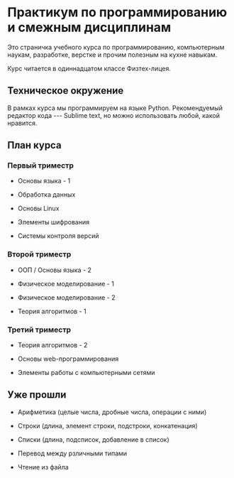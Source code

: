 # Практикум по программированию и смежным дисциплинам
Это страничка учебного курса по программированию, компьютерным наукам, 
разработке, верстке и прочим полезным на кухне навыкам.

Курс читается в одиннадцатом классе Физтех-лицея.

## Техническое окружение
В рамках курса мы программируем на языке Python. Рекомендуемый
редактор кода --- Sublime text, но можно использовать любой,
какой нравится.

## План курса
### Первый триместр

* Основы языка - 1

* Обработка данных

* Основы Linux

* Элементы шифрования

* Системы контроля версий


### Второй триместр

* ООП / Основы языка - 2

* Физическое моделирование - 1

* Физическое моделирование - 2

* Теория алгоритмов - 1


### Третий триместр

* Теория алгоритмов - 2

* Основы web-программирования

* Элементы работы с компьютерными сетями


## Уже прошли

* Арифметика (целые числа, дробные числа, операции с ними) 

* Строки (длина, элемент строки, подстроки, конкатенация)

* Списки (длина, подсписок, добавление в список)

* Перевод между рзличными типами

* Чтение из файла 

